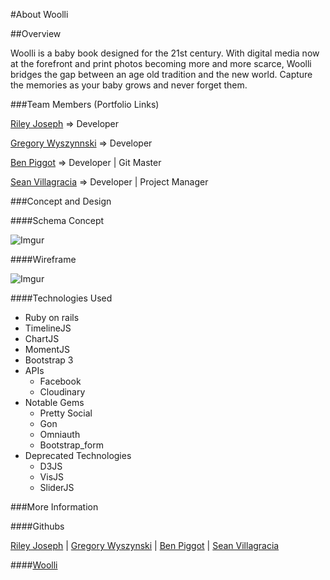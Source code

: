 #About Woolli

##Overview

Woolli is a baby book designed for the 21st century. With digital media now at the forefront and print photos becoming more and more scarce, Woolli bridges the gap between an age old tradition and the new world. Capture the memories as your baby grows and never forget them.

###Team Members
(Portfolio Links)

[Riley Joseph](http://www.rileyjoseph.co) => Developer

[Gregory Wyszynnski](http://gregorywyszynski.com/) => Developer

[Ben Piggot](http://www.benpiggot.io) => Developer  |  Git Master

[Sean Villagracia](http://www.svillagracia.com) => Developer  |  Project Manager

###Concept and Design

####Schema Concept

![Imgur](http://i.imgur.com/DORw5kil.jpg)

####Wireframe

![Imgur](http://i.imgur.com/KyK3MAwl.jpg?1)

####Technologies Used

* Ruby on rails
* TimelineJS
* ChartJS
* MomentJS
* Bootstrap 3
* APIs
  * Facebook
  * Cloudinary
* Notable Gems
  * Pretty Social
  * Gon
  * Omniauth
  * Bootstrap_form
* Deprecated Technologies
  * D3JS
  * VisJS
  * SliderJS

###More Information

####Githubs

[Riley Joseph](https://www.github.com/rileyjoseph)  |  [Gregory Wyszynski](https://www.github.com/gregorywyz)  |  [Ben Piggot](https://www.github.com/benpiggot)  |  [Sean Villagracia](https://www.github.com/svillagracia)

####[Woolli](http://www.woolli.co)